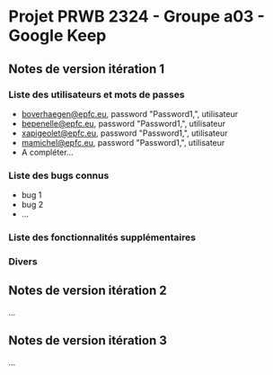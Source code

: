 # Projet PRWB 2324 - Groupe a03 - Google Keep

## Notes de version itération 1 

### Liste des utilisateurs et mots de passes

  * boverhaegen@epfc.eu, password "Password1,", utilisateur
  * bepenelle@epfc.eu, password "Password1,", utilisateur
  * xapigeolet@epfc.eu, password "Password1,", utilisateur
  * mamichel@epfc.eu, password "Password1,", utilisateur
  * A compléter...

### Liste des bugs connus

  * bug 1
  * bug 2
  * ...

### Liste des fonctionnalités supplémentaires

### Divers

## Notes de version itération 2

...

## Notes de version itération 3 

...